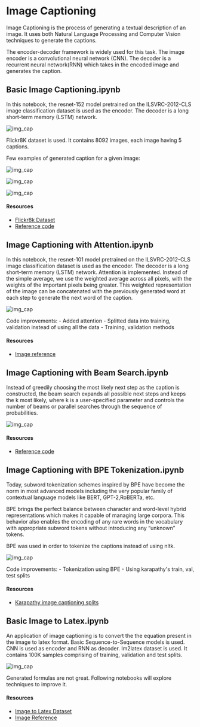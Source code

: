 # Image Captioning

Image Captioning is the process of generating a textual description of an image. It uses both Natural Language Processing and Computer Vision techniques to generate the captions.

The encoder-decoder framework is widely used for this task. The image encoder is a convolutional neural network (CNN). The decoder is a recurrent neural network(RNN) which takes in the encoded image and generates the caption.

## Basic Image Captioning.ipynb

In this notebook, the resnet-152 model pretrained on the ILSVRC-2012-CLS image classification dataset is used as the encoder. The decoder is a long short-term memory (LSTM) network.

![img_cap](../../../assets/images/applications/generation/basic_image_captioning.png)

Flickr8K dataset is used. It contains 8092 images, each image having 5 captions.

Few examples of generated caption for a given image:

![img_cap](../../../assets/images/applications/generation/img_cap_1.png)

![img_cap](../../../assets/images/applications/generation/img_cap_2.png)

![img_cap](../../../assets/images/applications/generation/img_cap_3.png)

#### Resources

- [Flickr8k Dataset](https://www.kaggle.com/adityajn105/flickr8k?rvi=1)
- [Reference code](https://github.com/yunjey/pytorch-tutorial/tree/master/tutorials/03-advanced/image_captioning)


## Image Captioning with Attention.ipynb

In this notebook, the resnet-101 model pretrained on the ILSVRC-2012-CLS image classification dataset is used as the encoder. The decoder is a long short-term memory (LSTM) network. Attention is implemented. Instead of the simple average, we use the weighted average across all pixels, with the weights of the important pixels being greater. This weighted representation of the image can be concatenated with the previously generated word at each step to generate the next word of the caption.

![img_cap](../../../assets/images/applications/generation/img_cap_attn.png)

Code improvements:
    - Added attention
    - Splitted data into training, validation instead of using all the data
    - Training, validation methods

#### Resources
- [Image reference](https://github.com/sgrvinod/a-PyTorch-Tutorial-to-Image-Captioning)

## Image Captioning with Beam Search.ipynb

Instead of greedily choosing the most likely next step as the caption is constructed, the beam search expands all possible next steps and keeps the k most likely, where k is a user-specified parameter and controls the number of beams or parallel searches through the sequence of probabilities.

![img_cap](../../../assets/images/applications/generation/img_cap_beam.png)

#### Resources
- [Reference code](https://github.com/sgrvinod/a-PyTorch-Tutorial-to-Image-Captioning)


## Image Captioning with BPE Tokenization.ipynb

Today, subword tokenization schemes inspired by BPE have become the norm in most advanced models including the very popular family of contextual language models like BERT, GPT-2,RoBERTa, etc.

BPE brings the perfect balance between character and word-level hybrid representations which makes it capable of managing large corpora. This behavior also enables the encoding of any rare words in the vocabulary with appropriate subword tokens without introducing any “unknown” tokens.

BPE was used in order to tokenize the captions instead of using nltk.

![img_cap](../../../assets/images/applications/generation/utt_gen_bpe.png)

Code improvements:
    - Tokenization using BPE
    - Using karapathy's train, val, test splits

#### Resources
- [Karapathy image captioning splits](http://cs.stanford.edu/people/karpathy/deepimagesent/caption_datasets.zip)


## Basic Image to Latex.ipynb

An application of image captioning is to convert the the equation present in the image to latex format. Basic Sequence-to-Sequence models is used. CNN is used as encoder and RNN as decoder. Im2latex dataset is used. It contains 100K samples comprising of training, validation and test splits. 

![img_cap](../../../assets/images/applications/generation/im2latex.png)

Generated formulas are not great. Following notebooks will explore techniques to improve it.

#### Resources
- [Image to Latex Dataset](http://lstm.seas.harvard.edu/latex/)
- [Image Reference](https://guillaumegenthial.github.io/image-to-latex.html)